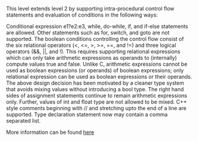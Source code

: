 

This level extends level 2 by supporting intra-procedural control flow statements and evaluation of conditions in the following ways:

Conditional expression e1?e2:e3, while, do-while, if, and if-else statements are allowed. Other statements such as for, switch, and goto are not supported.
The boolean conditions controlling the control flow consist of the six relational operators (<, <=, >, >=, ==, and !=) and three logical operators   (&&, ||, and !). This requires supporting relational expressions which can only take arithmetic expressions as operands to (internally) compute values true and false. Unlike C, arithmetic expressions cannot be used as boolean expressions (or operands) of boolean expressions; only relational expression can be used as boolean expressions or their operands. The above design decision has been motivated by a cleaner type system that avoids mixing values without introducing a bool type.
The right hand sides of assignment statements continue to remain arithmetic expressions only. Further, values of int and float type are not allowed to be mixed.
C++ style comments beginning with // and stretching upto the end of a line are supported.
Type declaration statement now may contain a comma separated list.

More information can be found [here](https://www.cse.iitb.ac.in/~uday/sclp-web/)